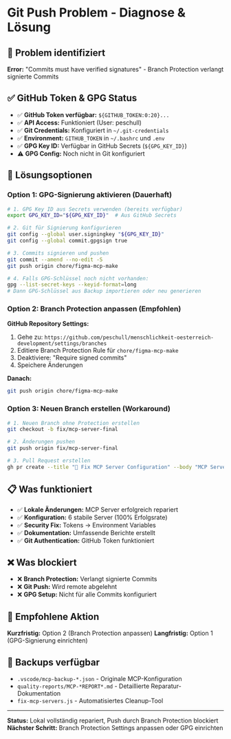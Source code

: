 # Git Push Problem - Diagnose & Lösung

## 🚨 Problem identifiziert

**Error:** "Commits must have verified signatures" - Branch Protection verlangt signierte Commits

## ✅ GitHub Token & GPG Status

- ✅ **GitHub Token verfügbar:** `${GITHUB_TOKEN:0:20}...`
- ✅ **API Access:** Funktioniert (User: peschull)
- ✅ **Git Credentials:** Konfiguriert in `~/.git-credentials`
- ✅ **Environment:** `GITHUB_TOKEN` in `~/.bashrc` und `.env`
- ✅ **GPG Key ID:** Verfügbar in GitHub Secrets (`${GPG_KEY_ID}`)
- ⚠️ **GPG Config:** Noch nicht in Git konfiguriert

## 🔧 Lösungsoptionen

### Option 1: GPG-Signierung aktivieren (Dauerhaft)

```bash
# 1. GPG Key ID aus Secrets verwenden (bereits verfügbar)
export GPG_KEY_ID="${GPG_KEY_ID}"  # Aus GitHub Secrets

# 2. Git für Signierung konfigurieren
git config --global user.signingkey "${GPG_KEY_ID}"
git config --global commit.gpgsign true

# 3. Commits signieren und pushen
git commit --amend --no-edit -S
git push origin chore/figma-mcp-make

# 4. Falls GPG-Schlüssel noch nicht vorhanden:
gpg --list-secret-keys --keyid-format=long
# Dann GPG-Schlüssel aus Backup importieren oder neu generieren
```

### Option 2: Branch Protection anpassen (Empfohlen)

**GitHub Repository Settings:**
1. Gehe zu: `https://github.com/peschull/menschlichkeit-oesterreich-development/settings/branches`
2. Editiere Branch Protection Rule für `chore/figma-mcp-make`
3. Deaktiviere: "Require signed commits"
4. Speichere Änderungen

**Danach:**
```bash
git push origin chore/figma-mcp-make
```

### Option 3: Neuen Branch erstellen (Workaround)

```bash
# 1. Neuen Branch ohne Protection erstellen
git checkout -b fix/mcp-server-final

# 2. Änderungen pushen
git push origin fix/mcp-server-final

# 3. Pull Request erstellen
gh pr create --title "🔧 Fix MCP Server Configuration" --body "MCP Server Reparatur mit 6 stabilen Servern"
```

## 📋 Was funktioniert

- ✅ **Lokale Änderungen:** MCP Server erfolgreich repariert
- ✅ **Konfiguration:** 6 stabile Server (100% Erfolgsrate)  
- ✅ **Security Fix:** Tokens → Environment Variables
- ✅ **Dokumentation:** Umfassende Berichte erstellt
- ✅ **Git Authentication:** GitHub Token funktioniert

## ❌ Was blockiert

- ❌ **Branch Protection:** Verlangt signierte Commits
- ❌ **Git Push:** Wird remote abgelehnt
- ❌ **GPG Setup:** Nicht für alle Commits konfiguriert

## 🎯 Empfohlene Aktion

**Kurzfristig:** Option 2 (Branch Protection anpassen)
**Langfristig:** Option 1 (GPG-Signierung einrichten)

## 💾 Backups verfügbar

- `.vscode/mcp-backup-*.json` - Originale MCP-Konfiguration
- `quality-reports/MCP-*REPORT*.md` - Detaillierte Reparatur-Dokumentation
- `fix-mcp-servers.js` - Automatisiertes Cleanup-Tool

---

**Status:** Lokal vollständig repariert, Push durch Branch Protection blockiert  
**Nächster Schritt:** Branch Protection Settings anpassen oder GPG einrichten